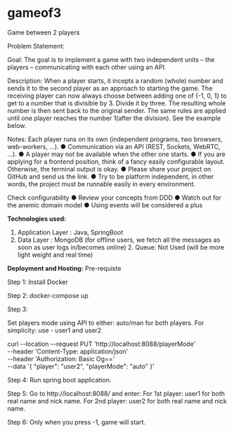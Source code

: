 # gameof3
Game between 2 players

Problem Statement:

Goal:
The goal is to implement a game with two independent units – the players –
communicating with each other using an API.

Description:
When a player starts, it incepts a random (whole) number and sends it to the
second
player as an approach to starting the game. The receiving player can now
always choose between adding one of {-1, 0, 1} to get to a number that is
divisible by 3. Divide it by three. The resulting whole number is then sent back
to the original sender.
The same rules are applied until one player reaches the number 1(after the
division). See the example below.

Notes:
Each player runs on its own (independent programs, two browsers,
web-workers, ...).
● Communication via an API (REST, Sockets, WebRTC, ...).
● A player may not be available when the other one starts.
● If you are applying for a frontend position, think of a fancy easily
configurable layout.
Otherwise, the terminal output is okay.
● Please share your project on GitHub and send us the link.
● Try to be platform independent, in other words, the project must be
runnable easily in every environment.


Check configurability
● Review your concepts from DDD
● Watch out for the anemic domain model
● Using events will be considered a plus



**Technologies used:**
1. Application Layer : Java, SpringBoot
2. Data Layer : MongoDB (for offline users, we fetch all the messages as soon as user logs in/becomes online) 2. Queue: Not Used (will be more light weight and real time)

**Deployment and Hosting:**
Pre-requiste

Step 1:
Install Docker

Step 2: docker-compose up

Step 3:

Set players mode using API to either: auto/man for both players.
For simplicity: use - user1 and user2

curl --location --request PUT 'http://localhost:8088/playerMode' \
--header 'Content-Type: application/json' \
--header 'Authorization: Basic Og==' \
--data '{
    "player": "user2",
    "playerMode": "auto"
}'

Step 4: 
Run spring boot application.

Step 5:
Go to http://localhost:8088/ and enter:
For 1st player: user1 for both real name and nick name.
For 2nd player: user2 for both real name and nick name.

Step 6: Only when you press -1, game will start.



